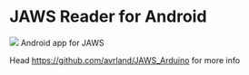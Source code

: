 # JAWS Reader for Android
<img src="https://raw.githubusercontent.com/avrland/JAWS_Reader/master/Przechwytywanie.PNG"/>
Android app for JAWS

Head https://github.com/avrland/JAWS_Arduino for more info
